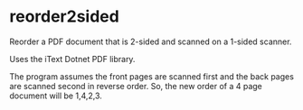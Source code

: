 # reorder2sided
Reorder a PDF document  that is 2-sided and scanned on a 1-sided scanner.

Uses the iText Dotnet PDF library.

The program assumes the front pages are scanned first and the back pages are scanned second in reverse order. So, the new order of a 4 page document will be 1,4,2,3.
